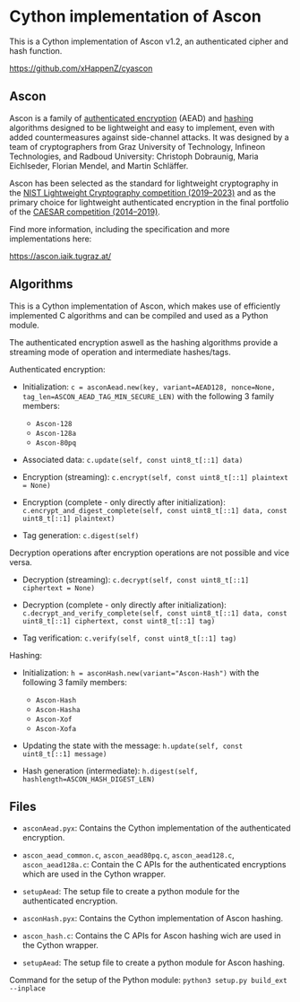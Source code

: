 Cython implementation of Ascon
==============================

This is a Cython implementation of Ascon v1.2, an authenticated cipher and hash function.

https://github.com/xHappenZ/cyascon

Ascon
-----

Ascon is a family of [authenticated encryption](https://en.wikipedia.org/wiki/Authenticated_encryption) (AEAD) and [hashing](https://en.wikipedia.org/wiki/Cryptographic_hash_function) algorithms designed to be lightweight and easy to implement, even with added countermeasures against side-channel attacks.
It was designed by a team of cryptographers from Graz University of Technology, Infineon Technologies, and Radboud University: Christoph Dobraunig, Maria Eichlseder, Florian Mendel, and Martin Schläffer.

Ascon has been selected as the standard for lightweight cryptography in the [NIST Lightweight Cryptography competition (2019–2023)](https://csrc.nist.gov/projects/lightweight-cryptography) and as the primary choice for lightweight authenticated encryption in the final portfolio of the [CAESAR competition (2014–2019)](https://competitions.cr.yp.to/caesar-submissions.html).

Find more information, including the specification and more implementations here:

https://ascon.iaik.tugraz.at/


Algorithms
----------

This is a Cython implementation of Ascon, which makes use of efficiently implemented C algorithms and can be compiled and used as a Python module.

The authenticated encryption aswell as the hashing algorithms provide a streaming mode of operation and intermediate hashes/tags.

Authenticated encryption:

  * Initialization: `c = asconAead.new(key, variant=AEAD128, nonce=None, tag_len=ASCON_AEAD_TAG_MIN_SECURE_LEN)` with the following 3 family members:
  
    - `Ascon-128`
    - `Ascon-128a`
    - `Ascon-80pq`
  
  * Associated data: `c.update(self, const uint8_t[::1] data)`
  
  * Encryption (streaming): `c.encrypt(self, const uint8_t[::1] plaintext = None)`
  
  * Encryption (complete - only directly after initialization): `c.encrypt_and_digest_complete(self, const uint8_t[::1] data, const uint8_t[::1] plaintext)`
  
  * Tag generation: `c.digest(self)`
  
Decryption operations after encryption operations are not possible and vice versa.

  * Decryption (streaming): `c.decrypt(self, const uint8_t[::1] ciphertext = None)`
  
  * Decryption (complete - only directly after initialization): `c.decrypt_and_verify_complete(self, const uint8_t[::1] data, const uint8_t[::1] ciphertext, const uint8_t[::1] tag)`
  
  * Tag verification: `c.verify(self, const uint8_t[::1] tag)`
  
Hashing:

  * Initialization: `h = asconHash.new(variant="Ascon-Hash")` with the following 3 family members:
  
    - `Ascon-Hash`
    - `Ascon-Hasha`
    - `Ascon-Xof`
    - `Ascon-Xofa`
    
  * Updating the state with the message: `h.update(self, const uint8_t[::1] message)`
  
  * Hash generation (intermediate): `h.digest(self, hashlength=ASCON_HASH_DIGEST_LEN)`


Files
-----

  * `asconAead.pyx`: 
    Contains the Cython implementation of the authenticated encryption.
    
  * `ascon_aead_common.c`, `ascon_aead80pq.c`, `ascon_aead128.c`, `ascon_aead128a.c`:
    Contain the C APIs for the authenticated encryptions which are used in the Cython wrapper.
    
  * `setupAead`:
    The setup file to create a python module for the authenticated encryption.
    
  * `asconHash.pyx`: 
    Contains the Cython implementation of Ascon hashing.
    
  * `ascon_hash.c`:
    Contains the C APIs for Ascon hashing wich are used in the Cython wrapper.

  * `setupAead`:
    The setup file to create a python module for Ascon hashing.


Command for the setup of the Python module: `python3 setup.py build_ext --inplace`

